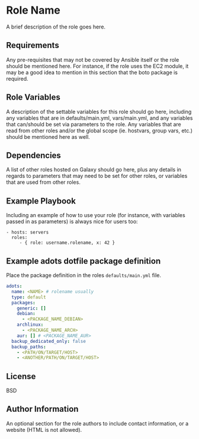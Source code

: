 Role Name
=========

A brief description of the role goes here.

Requirements
------------

Any pre-requisites that may not be covered by Ansible itself or the role should be mentioned here. For instance, if the role uses the EC2 module, it may be a good idea to mention in this section that the boto package is required.

Role Variables
--------------

A description of the settable variables for this role should go here, including any variables that are in defaults/main.yml, vars/main.yml, and any variables that can/should be set via parameters to the role. Any variables that are read from other roles and/or the global scope (ie. hostvars, group vars, etc.) should be mentioned here as well.

Dependencies
------------

A list of other roles hosted on Galaxy should go here, plus any details in regards to parameters that may need to be set for other roles, or variables that are used from other roles.

Example Playbook
----------------

Including an example of how to use your role (for instance, with variables passed in as parameters) is always nice for users too:

    - hosts: servers
      roles:
         - { role: username.rolename, x: 42 }


Example adots dotfile package definition
----------------------------------------

Place the package definition in the roles `defaults/main.yml` file.

```yaml
adots:
  name: <NAME> # rolename usually
  type: default
  packages:
    generic: []
    debian:
      - <PACKAGE_NAME_DEBIAN>
    archlinux:
      - <PACKAGE_NAME_ARCH>
    aur: [] # <PACKAGE_NAME_AUR>
  backup_dedicated_only: false
  backup_paths:
    - <PATH/ON/TARGET/HOST>
    - <ANOTHER/PATH/ON/TARGET/HOST>
```

License
-------

BSD

Author Information
------------------

An optional section for the role authors to include contact information, or a website (HTML is not allowed).
